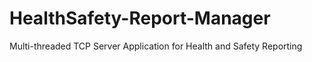 # HealthSafety-Report-Manager
Multi-threaded TCP Server Application for Health and Safety Reporting
